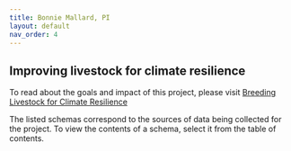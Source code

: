 ```yaml
---
title: Bonnie Mallard, PI
layout: default
nav_order: 4
---
```


## Improving livestock for climate resilience

To read about the goals and impact of this project, please visit [Breeding Livestock for Climate Resilience](https://foodfromthought.ca/research/livestock/breeding-livestock-for-climate-resilience/)

The listed schemas correspond to the sources of data being collected for the project.  To view the contents of a schema, select it from the table of contents.
